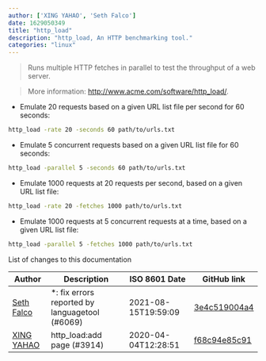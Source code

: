 ```yaml
---
author: ['XING YAHAO', 'Seth Falco']
date: 1629050349
title: "http_load"
description: "http_load, An HTTP benchmarking tool."
categories: "linux"
---
```

> Runs multiple HTTP fetches in parallel to test the throughput of a web server.

> More information: <http://www.acme.com/software/http_load/>.

- Emulate 20 requests based on a given URL list file per second for 60 seconds:

```bash
http_load -rate 20 -seconds 60 path/to/urls.txt
```

- Emulate 5 concurrent requests based on a given URL list file for 60 seconds:

```bash
http_load -parallel 5 -seconds 60 path/to/urls.txt
```

- Emulate 1000 requests at 20 requests per second, based on a given URL list file:

```bash
http_load -rate 20 -fetches 1000 path/to/urls.txt
```

- Emulate 1000 requests at 5 concurrent requests at a time, based on a given URL list file:

```bash
http_load -parallel 5 -fetches 1000 path/to/urls.txt
```
List of changes to this documentation


Author | Description | ISO 8601 Date | GitHub link
------|-----|-----|-----
[Seth Falco](mailto:seth@falco.fun) | *: fix errors reported by languagetool (#6069) | 2021-08-15T19:59:09 | [3e4c519004a4](https://github.com/tldr-pages/tldr/commit/3e4c519004a471c861cdc609fd7239ee3355671c)
[XING YAHAO](mailto:48758247+xyyolab@users.noreply.github.com) | http_load:add page (#3914) | 2020-04-04T12:28:51 | [f68c94e85c91](https://github.com/tldr-pages/tldr/commit/f68c94e85c91fb415b6e28f92b83e2525ae731e5)

